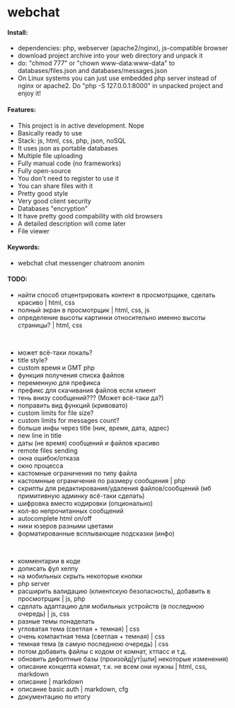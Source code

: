 # webchat

#### Install:

- dependencies: php, webserver (apache2/nginx), js-compatible browser
- download project archive into your web directory and unpack it
- do: "chmod 777" or "chown www-data:www-data" to databases/files.json and databases/messages.json
- On Linux systems you can just use embedded php server instead of nginx or apache2. Do "php -S 127.0.0.1:8000" in unpacked project and enjoy it!

#### Features:

- This project is in active development. Nope
- Basically ready to use
- Stack: js, html, css, php, json, noSQL
- It uses json as portable databases
- Multiple file uploading
- Fully manual code (no frameworks)
- Fully open-source
- You don't need to register to use it
- You can share files with it
- Pretty good style
- Very good client security
- Databases "encryption"
- It have pretty good compability with old browsers
- A detailed description will come later
- File viewer

#### Keywords:

- webchat chat messenger chatroom anonim

#### TODO:

- найти способ отцентрировать контент в просмотрщике, сделать красиво | html, css
- полный экран в просмотрщик | html, css, js
- определение высоты картинки относительно именно высоты страницы? | html, css

<br/>

- может всё-таки локаль?
- title style?
- custom время и GMT php
- функция получения списка файлов
- переменную для префикса
- префикс для скачивания файлов если клиент
- тень внизу сообщений??? (Может всё-таки да?)
- поправить вид функций (кривовато)
- custom limits for file size?
- custom limits for messages count?
- больше инфы через title (ник, время, дата, адрес)
- new line in title
- даты (не время) сообщений и файлов красиво
- remote files sending
- окна ошибок/отказа
- окно процесса 
- кастомные ограничения по типу файла
- кастомнные ограничения по размеру сообщения | php
- скрипты для редактирования/удаления файлов/сообщений (мб примитивную админку всё-таки сделать)
- шифровка вместо кодировки (опционально)
- кол-во непрочитанных сообщений
- autocomplete html on/off
- ники юзеров разными цветами
- форматированные всплывающие подсказки (инфо)

<br/>

- комментарии в коде
- дописать фул хелпу
- на мобильных скрыть некоторые кнопки
- php server
- расширить валидацию (клиентскую безопасность), добавить в просмотрщик | js, php
- сделать адаптацию для мобильных устройств (в последнюю очередь) | js, css
- разные темы понаделать
- угловатая тема (светлая + темная) | css
- очень компактная тема (светлая + темная) | css
- темная тема (в самую последнюю очередь) | css
- потом добавить файлы с кодом от комнат, хтпасс и т.д.
- обновить дефолтные базы (произойд[ут|шли] некоторые изменения)
- описание концепта комнат, т.к. не всем они нужны | html, css, markdown
- описание | markdown
- описание basic auth | markdown, cfg
- документацию по итогу
